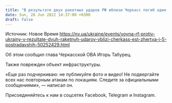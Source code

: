 ```yaml
---
title: "В результате двух ракетных ударов РФ вблизи Черкасс погиб один человек, пятеро пострадали"
date: Sun, 26 Jun 2022 14:37:00 +0300
draft: false
---
```

Источник: Новое Время https://nv.ua/ukraine/events/voyna-rf-protiv-ukrainy-v-rezultate-dvuh-raketnyh-udarov-vblizi-cherkass-est-zhertva-i-5-postradavshih-50252429.html


Об этом сообщил глава Черкасской ОВА Игорь Табурец.

Также поврежден объект инфраструктуры.

«Еще раз подчеркиваю: не публикуйте фото и видео! Не подвергайте всех нас повторным атакам по локациям. Следите за официальными сообщениями», — написал он.

Присоединяйтесь к нам в соцсетях Facebook, Telegram и Instagram.
